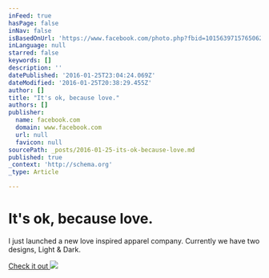 ```yaml
---
inFeed: true
hasPage: false
inNav: false
isBasedOnUrl: 'https://www.facebook.com/photo.php?fbid=10156397157650627&set=pb.753625626.-2207520000.1453748776.&type=3&theater'
inLanguage: null
starred: false
keywords: []
description: ''
datePublished: '2016-01-25T23:04:24.069Z'
dateModified: '2016-01-25T20:38:29.455Z'
author: []
title: "It's ok, because love."
authors: []
publisher:
  name: facebook.com
  domain: www.facebook.com
  url: null
  favicon: null
sourcePath: _posts/2016-01-25-its-ok-because-love.md
published: true
_context: 'http://schema.org'
_type: Article

---
```

# It's ok, because love.

I just launched a new love inspired apparel company. Currently we have two designs, Light & Dark. 

[Check it out ][0]
![](https://scontent-lga3-1.xx.fbcdn.net/hphotos-xtp1/t31.0-8/12605288_10156397157650627_1083944284199413647_o.jpg)

[0]: http://itsokbecause.love/